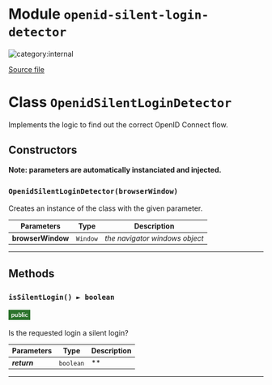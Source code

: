 # Module `openid-silent-login-detector`

![category:internal](https://img.shields.io/badge/category-internal-blue.svg?style=flat-square)



[Source file](..\src\openid-silent-login-detector.js)

# Class `OpenidSilentLoginDetector`

Implements the logic to find out the correct OpenID Connect flow.

## Constructors

__Note: parameters are automatically instanciated and injected.__

### `OpenidSilentLoginDetector(browserWindow)`

Creates an instance of the class with the given parameter.

Parameters | Type | Description
--- | --- | ---
__browserWindow__ | `Window` | *the navigator windows object*

---

## Methods

### `isSilentLogin() ► boolean`

![modifier: public](images/badges/modifier-public.png)

Is the requested login a silent login?

Parameters | Type | Description
--- | --- | ---
__*return*__ | `boolean` | **

---
